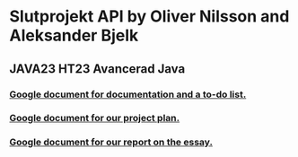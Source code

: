 # Slutprojekt API by Oliver Nilsson and Aleksander Bjelk
## JAVA23 HT23 Avancerad Java
### [Google document for documentation and a to-do list.](https://docs.google.com/document/d/16xt0yahdnlMsOJ8Pgc6k13NzcqrFwupTJnuUCQH2Zr4/edit)
### [Google document for our project plan.](https://docs.google.com/document/d/1SR0mHHFsjTzWHpW9kJ6jMQuEhFmez9Lu5ymmd_hne1k/edit)
### [Google document for our report on the essay.](https://docs.google.com/document/d/1yUurEhOiQ79BxQjwUdKHPM4MCI1DL3jFux3sjqJcLq8/edit)
